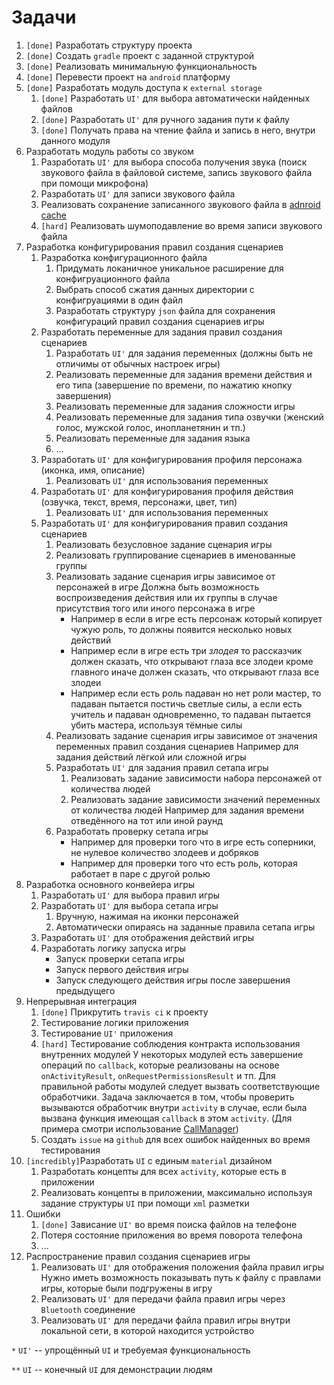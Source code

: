 
# Задачи

1. `[done]` Разработать структуру проекта
1. `[done]` Создать `gradle` проект с заданной структурой
1. `[done]` Реализовать минимальную функциональность
1. `[done]` Перевести проект на `android` платформу
1. `[done]` Разработать модуль доступа к `external storage`
	1. `[done]` Разработать `UI'` для выбора автоматически найденных файлов
	1. `[done]` Разработать `UI'` для ручного задания пути к файлу
	1. `[done]` Получать права на чтение файла и запись в него, внутри данного модуля
1. Разработать модуль работы со звуком
	1. Разработать `UI'` для выбора способа получения звука (поиск звукового файла в файловой системе, запись звукового файла при помощи микрофона)
	1. Разработать `UI'` для записи звукового файла
	1. Реализовать сохранение записанного звукового файла в [adnroid cache](https://developer.android.com/guide/topics/data/data-storage#InternalCache)
	1. `[hard]` Реализовать шумоподавление во время записи звукового файла
1. Разработка конфигурирования правил создания сценариев
	1. Разработка конфигурационного файла
		1. Придумать локаничное уникальное расширение для конфигруационного файла
		1. Выбрать способ сжатия данных директории с конфигруациями в один файл
		1. Разработать структуру `json` файла для сохранения конфигураций правил создания сценариев игры
	1. Разработать переменные для задания правил создания сценариев
		1. Разработать `UI'` для задания переменных (должны быть не отличимы от обычных настроек игры)
		1. Реализовать переменные для задания времени действия и его типа (завершение по времени, по нажатию кнопку завершения)
		1. Реализовать переменные для задания сложности игры
		1. Реализовать переменные для задания типа озвучки (женский голос, мужской голос, инопланетянин и тп.)
		1. Реализовать переменные для задания языка
		1. ...
	1. Разработать `UI'` для конфигурирования профиля персонажа (иконка, имя, описание)
		1. Реализовать `UI'` для использования переменных
	1. Разработать `UI'` для конфигурирования профиля действия (озвучка, текст, время, персонажи, цвет, тип)
		1. Реализовать `UI'` для использования переменных
	1. Разработать `UI'` для конфигурирования правил создания сценариев
		1. Реализовать безусловное задание сценария игры
		1. Реализовать группирование сценариев в именованные группы
		1. Реализовать задание сценария игры зависимое от персонажей в игре
			Должна быть возможность воспроизведения действия или их группы в случае присутствия того или иного персонажа в игре
			* Например в если в игре есть персонаж который копирует чужую роль, то должны появится несколько новых действий
			* Например если в игре есть три *злодея* то рассказчик должен сказать, что открывают глаза все злодеи кроме главного иначе должен сказать, что открывают глаза все злодеи
			* Например если есть роль падаван но нет роли мастер, то падаван пытается постичь светлые силы, а если есть учитель и падаван одновременно, то падаван пытается убить мастера, используя тёмные силы
		1. Реализовать задание сценария игры зависимое от значения переменных правил создания сценариев
			Например для задания действий лёгкой или сложной игры
		1. Разработать `UI'` для задания правил сетапа игры
			1. Реализовать задание зависимости набора персонажей от количества людей
			1. Реализовать задание зависимости значений переменных от количества людей
				Например для задания времени отведённого на тот или иной раунд
		1. Разработать проверку сетапа игры 
			* Например для проверки того что в игре есть соперники, не нулевое количество злодеев и добряков
			* Например для проверки того что есть роль, которая работает в паре с другой ролью
1. Разработка основного конвейера игры
	1. Разработать `UI'` для выбора правил игры
	1. Разработать `UI'` для выбора сетапа игры
		1. Вручную, нажимая на иконки персонажей
		1. Автоматически опираясь на заданные правила сетапа игры
	1. Разработать `UI'` для отображения действий игры
	1. Разработать логику запуска игры
		* Запуск проверки сетапа игры
		* Запуск первого действия игры
		* Запуск следующего действия игры после завершения предыдущего
1. Непрерывная интеграция
	1. `[done]` Прикрутить `travis ci` к проекту
	1. Тестирование логики приложения
	1. Тестирование `UI'` приложения
	1. `[hard]` Тестирование соблюдения контракта использования внутренних модулей
		У некоторых модулей есть завершение операций по `callback`, которые реализованы на основе `onActivityResult`, `onRequestPermissionsResult` и тп. Для правильной работы модулей следует вызвать соответствующие обработчики. Задача заключается в том, чтобы проверить вызываются обработчик внутри `activity` в случае, если была вызвана функция имеющая `callback` в этом `activity`. (Для примера смотри использование [CallManager](https://github.com/DeveloperHacker/konarrayka/blob/master/common/src/main/java/ru/spbstu/icc/kspt/common/CallManager.kt))
	1. Создать `issue` на `github` для всех ошибок найденных во время тестирования
1. `[incredibly]`Разработать `UI` с единым `material` дизайном
	1. Разработать концепты для всех `activity`, которые есть в приложении
	1. Реализовать концепты в приложении, максимально используя задание структуры `UI` при помощи `xml` разметки
1. Ошибки
	1. `[done]` Зависание `UI'` во время поиска файлов на телефоне
	1. Потеря состояние приложения во время поворота телефона
	1. ...
1. Распространение правил создания сценариев игры
	1. Реализовать `UI'` для отображения положения файла правил игры
		Нужно иметь возможность показывать путь к файлу с правлами игры, которые были подгружены в игру
	1. Реализовать `UI'` для передачи файла правил игры через `Bluetooth` соединение
	1. Реализовать `UI'` для передачи файла правил игры внутри локальной сети, в которой находится устройство
	
`*` `UI'` -- упрощённый `UI` и требуемая функциональность

`**` `UI` -- конечный `UI` для демонстрации людям
